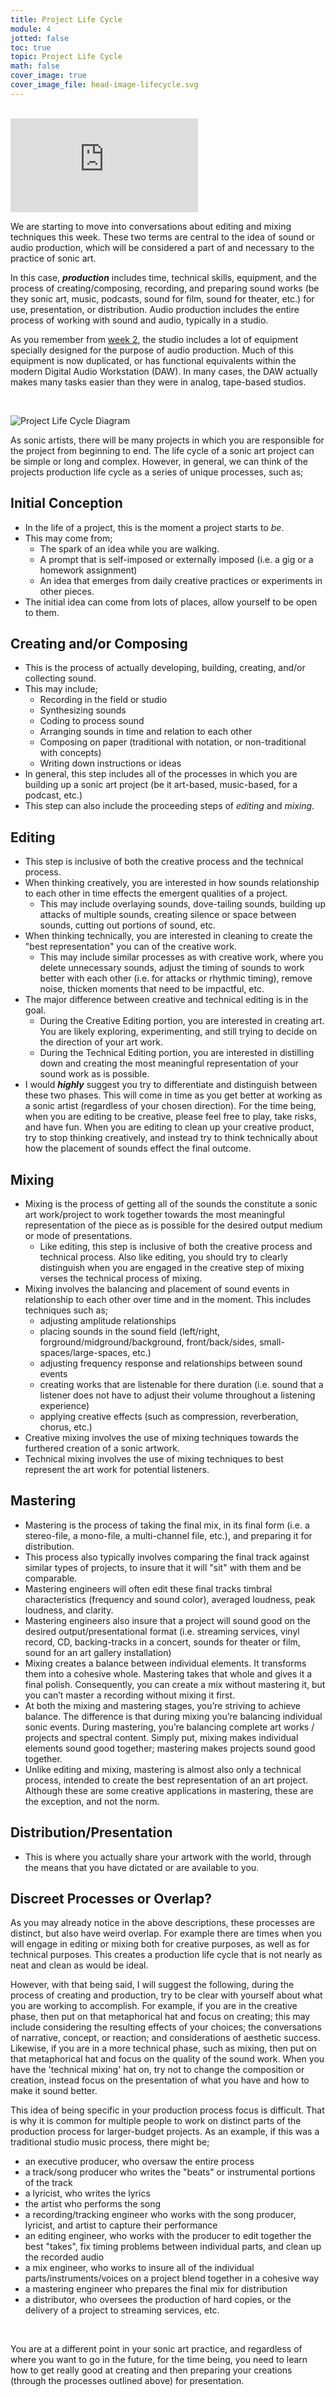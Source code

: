 ```yaml
---
title: Project Life Cycle
module: 4
jotted: false
toc: true
topic: Project Life Cycle
math: false
cover_image: true
cover_image_file: head-image-lifecycle.svg
---
```



<br />



<div class="embed-responsive embed-responsive-16by9"><iframe class="embed-responsive-item" src="https://www.youtube.com/embed/8DyQnILUpnQ" frameborder="0" allow="accelerometer; autoplay; encrypted-media; gyroscope; picture-in-picture" allowfullscreen></iframe></div>


We are starting to move into conversations about editing and mixing techniques this week. These two terms are central to the idea of sound or audio production, which will be considered a part of and necessary to the practice of sonic art.

In this case, **_production_** includes time, technical skills, equipment, and the process of creating/composing, recording, and preparing sound works (be they sonic art, music, podcasts, sound for film, sound for theater, etc.) for use, presentation, or distribution. Audio production includes the entire process of working with sound and audio, typically in a studio.

As you remember from [week 2]({{site.baseurl}}/modules/week-2/DAW2/), the studio includes a lot of equipment specially designed for the purpose of audio production. Much of this equipment is now duplicated, or has functional equivalents within the modern Digital Audio Workstation (DAW). In many cases, the DAW actually makes many tasks easier than they were in analog, tape-based studios.


<br />

![Project Life Cycle Diagram](../imgs/ProjectLifeCycle.svg "Project Life Cycle Diagram")

As sonic artists, there will be many projects in which you are responsible for the project from beginning to end. The life cycle of a sonic art project can be simple or long and complex. However, in general, we can think of the projects production life cycle as a series of unique processes, such as;

## Initial Conception

  - In the life of a project, this is the moment a project starts to _be_.
- This may come from;
    - The spark of an idea while you are walking.
    - A prompt that is self-imposed or externally imposed (i.e. a gig or a homework assignment)
	- An idea that emerges from daily creative practices or experiments in other pieces.
- The initial idea can come from lots of places, allow yourself to be open to them.

## Creating and/or Composing

- This is the process of actually developing, building, creating, and/or collecting sound.
- This may include;
	- Recording in the field or studio
	- Synthesizing sounds
	- Coding to process sound
	- Arranging sounds in time and relation to each other
	- Composing on paper (traditional with notation, or non-traditional with concepts)
	- Writing down instructions or ideas
- In general, this step includes all of the processes in which you are building up a sonic art project (be it art-based, music-based, for a podcast, etc.)
- This step can also include the proceeding steps of _editing_ and _mixing_.

## Editing

- This step is inclusive of both the creative process and the technical process.
- When thinking creatively, you are interested in how sounds relationship to each other in time effects the emergent qualities of a project.
	- This may include overlaying sounds, dove-tailing sounds, building up attacks of multiple sounds, creating silence or space between sounds, cutting out portions of sound, etc.
- When thinking technically, you are interested in cleaning to create the "best representation" you can of the creative work.
   - This may include similar processes as with creative work, where you delete unnecessary sounds, adjust the timing of sounds to work better with each other (i.e. for attacks or rhythmic timing), remove noise, thicken moments that need to be impactful, etc.
- The major difference between creative and technical editing is in the goal.
	- During the Creative Editing portion, you are interested in creating art. You are likely exploring, experimenting, and still trying to decide on the direction of your art work.
    - During the Technical Editing portion, you are interested in distilling down and creating the most meaningful representation of your sound work as is possible.
- I would **_highly_** suggest you try to differentiate and distinguish between these two phases. This will come in time as you get better at working as a sonic artist (regardless of your chosen direction). For the time being, when you are editing to be creative, please feel free to play, take risks, and have fun. When you are editing to clean up your creative product, try to stop thinking creatively, and instead try to think technically about how the placement of sounds effect the final outcome.

## Mixing

- Mixing is the process of getting all of the sounds the constitute a sonic art work/project to work together towards the most meaningful representation of the piece as is possible for the desired output medium or mode of presentations.
	- Like editing, this step is inclusive of both the creative process and technical process. Also like editing, you should try to clearly distinguish when you are engaged in the creative step of mixing verses the technical process of mixing.
- Mixing involves the balancing and placement of sound events in relationship to each other over time and in the moment. This includes techniques such as;
	- adjusting amplitude relationships
	- placing sounds in the sound field (left/right, forground/midground/background, front/back/sides, small-spaces/large-spaces, etc.)
	- adjusting frequency response and relationships between sound events
	- creating works that are listenable for there duration (i.e. sound that a listener does not have to adjust their volume throughout a listening experience)
	- applying creative effects (such as compression, reverberation, chorus, etc.)
- Creative mixing involves the use of mixing techniques towards the furthered creation of a sonic artwork.
- Technical mixing involves the use of mixing techniques to best represent the art work for potential listeners.


## Mastering

- Mastering is the process of taking the final mix, in its final form (i.e. a stereo-file, a mono-file, a multi-channel file, etc.), and preparing it for distribution.
- This process also typically involves comparing the final track against similar types of projects, to insure that it will "sit" with them and be comparable.
- Mastering engineers will often edit these final tracks timbral characteristics (frequency and sound color), averaged loudness, peak loudness, and clarity.
- Mastering engineers also insure that a project will sound good on the desired output/presentational format (i.e. streaming services, vinyl record, CD, backing-tracks in a concert, sounds for theater or film, sound for an art gallery installation)
- Mixing creates a balance between individual elements. It transforms them into a cohesive whole. Mastering takes that whole and gives it a final polish. Consequently, you can create a mix without mastering it, but you can’t master a recording without mixing it first.
- At both the mixing and mastering stages, you’re striving to achieve balance. The difference is that during mixing you’re balancing individual sonic events. During mastering, you’re balancing complete art works / projects and spectral content. Simply put, mixing makes individual elements sound good together; mastering makes projects sound good together.
- Unlike editing and mixing, mastering is almost also only a technical process, intended to create the best representation of an art project. Although these are some creative applications in mastering, these are the exception, and not the norm.


## Distribution/Presentation

- This is where you actually share your artwork with the world, through the means that you have dictated or are available to you.

## Discreet Processes or Overlap?

As you may already notice in the above descriptions, these processes are distinct, but also have weird overlap. For example there are times when you will engage in editing or mixing both for creative purposes, as well as for technical purposes. This creates a production life cycle that is not nearly as neat and clean as would be ideal.

However, with that being said, I will suggest the following, during the process of creating and production, try to be clear with yourself about what you are working to accomplish. For example, if you are in the creative phase, then put on that metaphorical hat and focus on creating; this may include considering the resulting effects of your choices; the conversations of narrative, concept, or reaction; and considerations of aesthetic success. Likewise, if you are in a more technical phase, such as mixing, then put on that metaphorical hat and focus on the quality of the sound work. When you have the 'technical mixing' hat on, try not to change the composition or creation, instead focus on the presentation of what you have and how to make it sound better.

This idea of being specific in your production process focus is difficult. That is why it is common for multiple people to work on distinct parts of the production process for larger-budget projects. As an example, if this was a traditional studio music process, there might be;

- an executive producer, who oversaw the entire process
- a track/song producer who writes the "beats" or instrumental portions of the track
- a lyricist, who writes the lyrics
- the artist who performs the song
- a recording/tracking engineer who works with the song producer, lyricist, and artist to capture their performance
- an editing engineer, who works with the producer to edit together the best "takes", fix timing problems between individual parts, and clean up the recorded audio
- a mix engineer, who works to insure all of the individual parts/instruments/voices on a project blend together in a cohesive way
- a mastering engineer who prepares the final mix for distribution
- a distributor, who oversees the production of hard copies, or the delivery of a project to streaming services, etc.


<br />

You are at a different point in your sonic art practice, and regardless of where you want to go in the future, for the time being, you need to learn how to get really good at creating and then preparing your creations (through the processes outlined above) for presentation.
